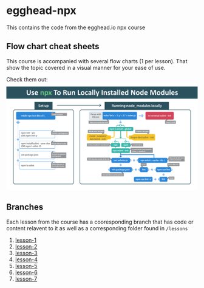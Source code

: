 # egghead-npx

This contains the code from the egghead.io npx course

## Flow chart cheat sheets

This course is accompanied with several flow charts (1 per lesson). That show the topic covered in a visual manner for your ease of use.

Check them out:
[![example of first lesson](./flow-chart-downloads-execute-npm-package-binaries-with-the-npx-package-runner/01-use-npx-to-run-locally-installed-node-modules.png)](./flow-chart-downloads-execute-npm-package-binaries-with-the-npx-package-runner)

## Branches

Each lesson from the course has a cooresponding branch that has code or content
relavent to it as well as a corresponding folder found in `/lessons`

1. [lesson-1](./lessons/01-use-npx-to-run-locally-installed-node-modules)
2. [lesson-2](./lessons/02-use-npx-to-temporarily-install-and-invoke-a-package-from-npm)
3. [lesson-3](./lessons/03-test-different-node-module-versions-with-npx)
4. [lesson-4](./lessons/04-use-npx-to-run-commands-with-different-node-js-versions)
5. [lesson-5](./lessons/05-execute-npx-commands-with-npm_-environment-variables)
6. [lesson-6](./lessons/06-execute-code-from-a-remote-github-branch-with-npx)
7. [lesson-7](./lessons/07-use-npx-to-execute-code-from-a-github-gist)


